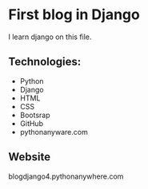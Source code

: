 # First blog in Django
I learn django on this file.

## Technologies:
- Python
- Django
- HTML
- CSS
- Bootsrap
- GitHub
- pythonanyware.com

## Website
blogdjango4.pythonanywhere.com
